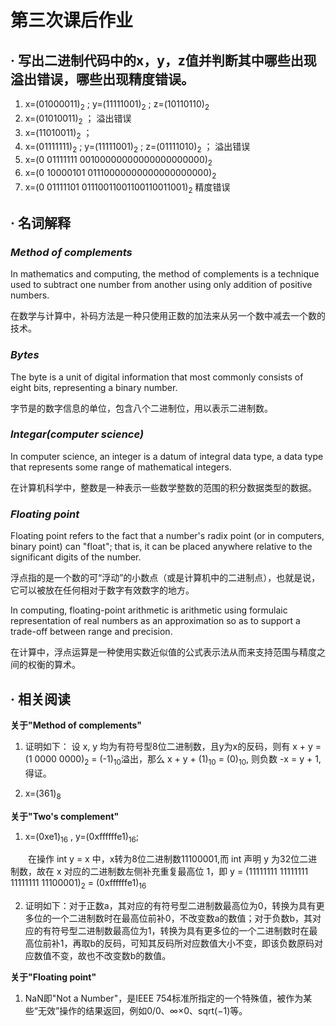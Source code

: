 # 第三次课后作业
## **·** 写出二进制代码中的x，y，z值并判断其中哪些出现溢出错误，哪些出现精度错误。
1) x=(01000011)<sub>2</sub> ; y=(11111001)<sub>2</sub> ; z=(10110110)<sub>2</sub>
2) x=(01010011)<sub>2</sub> ； 溢出错误
3) x=(11010011)<sub>2</sub> ； 
4) x=(01111111)<sub>2</sub> ; y=(11111001)<sub>2</sub> ; z=(01111010)<sub>2</sub> ； 溢出错误
5) x=(0 01111111 00100000000000000000000)<sub>2</sub> 
6) x=(0 10000101 01110000000000000000000)<sub>2</sub> 
7) x=(0 01111101 01110011001100110011001)<sub>2</sub> 精度错误


## **·** 名词解释
### ***Method of complements***
In mathematics and computing, the method of complements is a technique used to subtract one number from another using only addition of positive numbers. 

在数学与计算中，补码方法是一种只使用正数的加法来从另一个数中减去一个数的技术。

### ***Bytes***
The byte is a unit of digital information that most commonly consists of eight bits, representing a binary number.

字节是的数字信息的单位，包含八个二进制位，用以表示二进制数。

### ***Integar(computer science)***
In computer science, an integer is a datum of integral data type, a data type that represents some range of mathematical integers. 

在计算机科学中，整数是一种表示一些数学整数的范围的积分数据类型的数据。

### ***Floating point***
Floating point refers to the fact that a number's radix point (or in computers, binary point) can "float"; that is, it can be placed anywhere relative to the significant digits of the number. 

浮点指的是一个数的可“浮动”的小数点（或是计算机中的二进制点），也就是说，它可以被放在任何相对于数字有效数字的地方。

In computing, floating-point arithmetic is arithmetic using formulaic representation of real numbers as an approximation so as to support a trade-off between range and precision.

在计算中，浮点运算是一种使用实数近似值的公式表示法从而来支持范围与精度之间的权衡的算术。

## **·** 相关阅读
**关于"Method of complements"**

1) 证明如下：
设 x, y 均为有符号型8位二进制数，且y为x的反码，则有 x + y = (1 0000 0000)<sub>2</sub> = (-1)<sub>10</sub>溢出，那么 x + y + (1)<sub>10</sub> = (0)<sub>10</sub>, 则负数 -x = y + 1,得证。

2) x=(361)<sub>8</sub>

**关于"Two's complement"**

1) x=(0xe1)<sub>16</sub> , y=(0xffffffe1)<sub>16</sub>;

&emsp;&emsp;在操作 int y = x 中，x转为8位二进制数11100001,而 int 声明 y 为32位二进制数，故在 x 对应的二进制数左侧补充重复最高位 1，即 y = (11111111 11111111 11111111 11100001)<sub>2</sub> = (0xffffffe1)<sub>16</sub>

2) 证明如下：对于正数a，其对应的有符号型二进制数最高位为0，转换为具有更多位的一个二进制数时在最高位前补0，不改变数a的数值；对于负数b，其对应的有符号型二进制数最高位为1，转换为具有更多位的一个二进制数时在最高位前补1，再取b的反码，可知其反码所对应数值大小不变，即该负数原码对应数值不变，故也不改变数b的数值。

**关于"Floating point"**

1) NaN即"Not a Number"，是IEEE 754标准所指定的一个特殊值，被作为某些“无效”操作的结果返回，例如0/0、∞×0、sqrt(−1)等。
